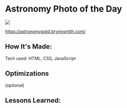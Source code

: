 <h1>Astronomy Photo of the Day</h1>

<img src ="https://brynnsmith.com/images/NASA.jpg">

<a href="https://astronomypotd.brynnsmith.com/">https://astronomypotd.brynnsmith.com/</a>

<h2>How It's Made:</h2>

Tech used: HTML, CSS, JavaScript

<h2>Optimizations</h2>

(optional)

<h2>Lessons Learned:</h2>


